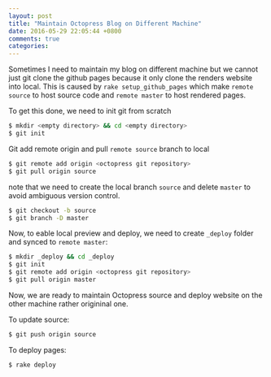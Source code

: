```yaml
---
layout: post
title: "Maintain Octopress Blog on Different Machine"
date: 2016-05-29 22:05:44 +0800
comments: true
categories: 
---
```

Sometimes I need to maintain my blog on different machine but we cannot just git clone
the github pages because it only clone the renders website into local.
This is caused by `rake setup_github_pages` 
which make `remote source` to host source code and `remote master` to host rendered pages.
<!--more-->
To get this done, we need to init git from scratch
```bash
$ mkdir <empty directory> && cd <empty directory>
$ git init 
```
Git add remote origin and pull `remote source` branch to local
```bash
$ git remote add origin <octopress git repository>
$ git pull origin source 
```
note that we need to create the local branch `source` and delete `master` to
avoid ambiguous version control.
```bash
$ git checkout -b source 
$ git branch -D master
```
Now, to eable local preview and deploy, we need to create `_deploy` folder and synced to 
`remote master`: 
```bash
$ mkdir _deploy && cd _deploy
$ git init
$ git remote add origin <octopress git repository>
$ git pull origin master
```
Now, we are ready to maintain Octopress source and deploy website on the 
other machine rather origininal one.


To update source:
```bash
$ git push origin source
```
To deploy pages:
```bash
$ rake deploy
```

